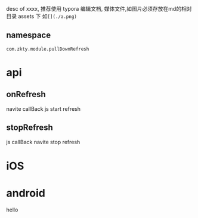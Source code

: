 


desc of xxxx, 推荐使用  typora  编辑文档, 媒体文件,如图片必须存放在md的相对目录 assets 下 如`[](./a.png)`
 
## namespace
```
com.zkty.module.pullDownRefresh
```


# api

## onRefresh
navite callBack js  start refresh
## stopRefresh
js callBack navite  stop refresh


# iOS


# android
hello


